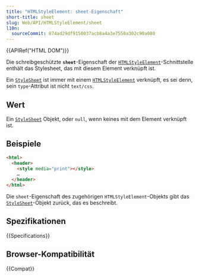 ```yaml
---
title: "HTMLStyleElement: sheet-Eigenschaft"
short-title: sheet
slug: Web/API/HTMLStyleElement/sheet
l10n:
  sourceCommit: 874ad29df9150037acb8a4a3e7550a302c90a080
---
```


{{APIRef("HTML DOM")}}

Die schreibgeschützte **`sheet`**-Eigenschaft der [`HTMLStyleElement`](/de/docs/Web/API/HTMLStyleElement)-Schnittstelle
enthält das Stylesheet, das mit diesem Element verknüpft ist.

Ein [`StyleSheet`](/de/docs/Web/API/StyleSheet) ist immer mit einem [`HTMLStyleElement`](/de/docs/Web/API/HTMLStyleElement) verknüpft, es sei denn, sein `type`-Attribut ist nicht `text/css`.

## Wert

Ein [`StyleSheet`](/de/docs/Web/API/StyleSheet) Objekt, oder `null`, wenn keines mit dem Element verknüpft ist.

## Beispiele

```html
<html>
  <header>
    <style media="print"></style>
    …
  </header>
</html>
```

Die `sheet`-Eigenschaft des zugehörigen `HTMLStyleElement`-Objekts gibt das [`StyleSheet`](/de/docs/Web/API/StyleSheet)-Objekt zurück, das es beschreibt.

## Spezifikationen

{{Specifications}}

## Browser-Kompatibilität

{{Compat}}

